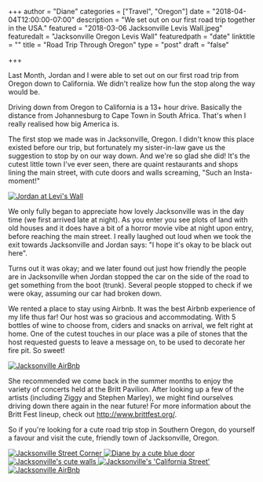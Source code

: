 +++
author = "Diane"
categories = ["Travel", "Oregon"]
date = "2018-04-04T12:00:00-07:00"
description = "We set out on our first road trip together in the USA."
featured = "2018-03-06 Jacksonville Levis Wall.jpeg"
featuredalt = "Jacksonville Oregon Levis Wall"
featuredpath = "date"
linktitle = ""
title = "Road Trip Through Oregon"
type = "post"
draft = "false"

+++

Last Month, Jordan and I were able to set out on our first road trip from Oregon down to California. We didn't realize how fun the stop along the way would be.

Driving down from Oregon to California is a 13+ hour drive. Basically the distance from Johannesburg to Cape Town in South Africa. That's when I really realised how big America is.

The first stop we made was in Jacksonville, Oregon. I didn't know this place existed before our trip, but fortunately my sister-in-law gave us the suggestion to stop by on our way down. And we're so glad she did! It's the cutest little town I've ever seen, there are quaint restaurants and shops lining the main street, with cute doors and walls screaming, "Such an Insta-moment!"

<a class="image featured" href="/img/2018/04/2018-03-06 Jacksonville Levis Wall.jpeg" data-fancybox="group" data-caption="Jordan at Levi's wall.">
  <img src="/img/2018/04/2018-03-06 Jacksonville Levis Wall.jpeg" alt="Jordan at Levi's Wall"/>
</a>
<div class="hidden">
</div>

We only fully began to appreciate how lovely Jacksonville was in the day time (we first arrived late at night). As you enter you see plots of land with old houses and it does have a bit of a horror movie vibe at night upon entry, before reaching the main street. I really laughed out loud when we took the exit towards Jacksonville and Jordan says: "I hope it's okay to be black out here".

Turns out it was okay; and we later found out just how friendly the people are in Jacksonville when Jordan stopped the car on the side of the road to get something from the boot (trunk). Several people stopped to check if we were okay, assuming our car had broken down.

We rented a place to stay using Airbnb. It was the best Airbnb experience of my life thus far! Our host was so gracious and accommodating. With 5 bottles of wine to choose from, ciders and snacks on arrival, we felt right at home. One of the cutest touches in our place was a pile of stones that the host requested guests to leave a message on, to be used to decorate her fire pit. So sweet!

<a class="image featured" href="/img/2018/04/2018-03-06 Jacksonville Sofa.jpeg" data-fancybox="group" data-caption="Such a cozy AirBnb home.">
  <img src="/img/2018/04/2018-03-06 Jacksonville Sofa.jpeg" alt="Jacksonville AirBnb"/>
</a>

She recommended we come back in the summer months to enjoy the variety of concerts held at the Britt Pavilion. After looking up a few of the artists (including Ziggy and Stephen Marley), we might find ourselves driving down there again in the near future! For more information about the Britt Fest lineup, check out http://www.brittfest.org/.

So if you're looking for a cute road trip stop in Southern Oregon, do yourself a favour and visit the cute, friendly town of Jacksonville, Oregon.

<a class="image featured" href="/img/2018/04/2018-03-06 Jacksonville Barrel.jpeg" data-fancybox="group" data-caption="Jacksonville street corner.">
  <img src="/img/2018/04/2018-03-06 Jacksonville Barrel.jpeg" alt="Jacksonville Street Corner"/>
</a>
<a class="image featured" href="/img/2018/04/2018-03-06 Jacksonville Blue Door.jpg" data-fancybox="group" data-caption="Diane by a cute blue door.">
  <img src="/img/2018/04/2018-03-06 Jacksonville Blue Door.jpg" alt="Diane by a cute blue door"/>
</a>
<a class="image featured" href="/img/2018/04/2018-03-06 Jacksonville Tobacco Wall.jpeg" data-fancybox="group" data-caption="Jacksonville's cute walls.">
  <img src="/img/2018/04/2018-03-06 Jacksonville Tabacco Wall.jpeg" alt="Jacksonville's cute walls"/>
</a>
<a class="image featured" href="/img/2018/04/2018-03-06 Jacksonville Saloon.jpeg" data-fancybox="group" data-caption="Jacksonville's 'California Street'.">
  <img src="/img/2018/04/2018-03-06 Jacksonville Saloon.jpeg" alt="Jacksonville's 'California Street'"/>
</a>
<a class="image featured" href="/img/2018/04/2018-03-06 Jacksonville Stones.jpeg" data-fancybox="group" data-caption="Little thing's AirBnb Superhosts will do.">
  <img src="/img/2018/04/2018-03-06 Jacksonville Stones.jpeg" alt="Jacksonville AirBnb"/>
</a>
